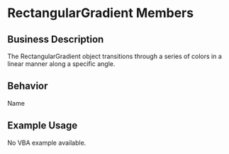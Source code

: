 # RectangularGradient Members

## Business Description
The RectangularGradient object transitions through a series of colors in a linear manner along a specific angle.

## Behavior
Name

## Example Usage
No VBA example available.